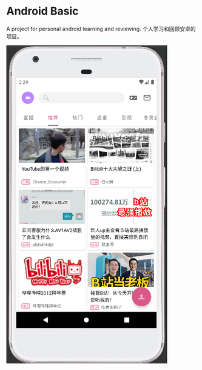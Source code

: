 # Android Basic

A project for personal android learning and reviewing.
个人学习和回顾安卓的项目。

![](./doc/ss1.png)